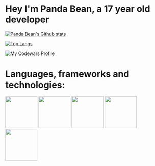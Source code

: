 # Hey I'm Panda Bean, a 17 year old developer 
[![Panda Bean's Github stats](https://github-readme-stats.vercel.app/api?username=PandaBean18&show_icons=true&theme=radical)](https://github.com/anuraghazra/github-readme-stats)

[![Top Langs](https://github-readme-stats.vercel.app/api/top-langs/?username=PandaBean18&theme=radical)](https://github.com/anuraghazra/github-readme-stats)

![My Codewars Profile](https://www.codewars.com/users/PandaBean/badges/large)

# Languages, frameworks and technologies: 

<a href="https://github.com/yurijserrano/Github-Profile-Readme-Logos/blob/master/programming%20languages/ruby.svg" target="blank"><img src="https://github.com/yurijserrano/Github-Profile-Readme-Logos/blob/master/programming%20languages/ruby.svg" height=100></a>
<a href="https://github.com/yurijserrano/Github-Profile-Readme-Logos/blob/master/programming%20languages/python.svg" target="blank"><img src="https://github.com/yurijserrano/Github-Profile-Readme-Logos/blob/master/programming%20languages/python.svg" height=100></a>
<a href="https://github.com/yurijserrano/Github-Profile-Readme-Logos/blob/master/frameworks/rails.svg" target="blank"><img src="https://github.com/yurijserrano/Github-Profile-Readme-Logos/blob/master/frameworks/rails.svg" height=100></a>
<a href="https://github.com/yurijserrano/Github-Profile-Readme-Logos/blob/master/databases/postgresql.svg" target="blank"><img src="https://github.com/yurijserrano/Github-Profile-Readme-Logos/blob/master/databases/postgresql.svg" height=100></a>
<a href="https://github.com/yurijserrano/Github-Profile-Readme-Logos/blob/master/text%20editors/vscode.svg" target="blank"><img src="https://github.com/yurijserrano/Github-Profile-Readme-Logos/blob/master/text%20editors/vscode.svg" height=100></a>

<!--
**PandaBean18/PandaBean18** is a ✨ _special_ ✨ repository because its `README.md` (this file) appears on your GitHub profile.

Here are some ideas to get you started:

- 🔭 I’m currently working on ...
- 🌱 I’m currently learning ...
- 👯 I’m looking to collaborate on ...
- 🤔 I’m looking for help with ...
- 💬 Ask me about ...
- 📫 How to reach me: ...
- 😄 Pronouns: ...
- ⚡ Fun fact: ...
-->
